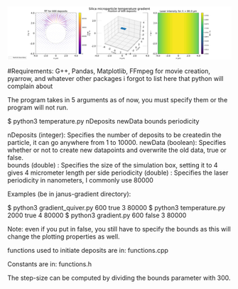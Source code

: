 ![alt text](https://raw.githubusercontent.com/Pwhsky/active-matter-thesis/main/janus-gradient/figures/quiver3.png?raw=true)

#Requirements:
G++, Pandas, Matplotlib, FFmpeg for movie creation, pyarrow, and whatever other packages i forgot to list here that python will complain about


The program takes in 5 arguments as of now, you must specify them or the program will not run.

  $ python3 temperature.py nDeposits newData bounds periodicity

  nDeposits   (integer): Specifies the number of deposits to be createdin the particle, it can go anywhere from 1 to 10000.
  newData     (boolean): Specifies whether or not to create new datapoints and overwrite the old data, true or false.    
  bounds      (double) : Specifies the size of the simulation box, setting it to 4 gives 4 micrometer length per side
  periodicity (double) : Specifies the laser periodicity in nanometers, I commonly use 80000





Examples (be in janus-gradient directory):

  $ python3 gradient_quiver.py 600 true 3 80000
  $ python3 temperature.py 2000 true 4 80000
  $ python3 gradient.py 600 false 3 80000

Note: even if you put in false, you still have to specify the bounds as this will change the plotting properties as well.

functions used to initiate deposits are in:
functions.cpp

Constants are in:
functions.h


The step-size can be computed by dividing the bounds parameter with 300.

